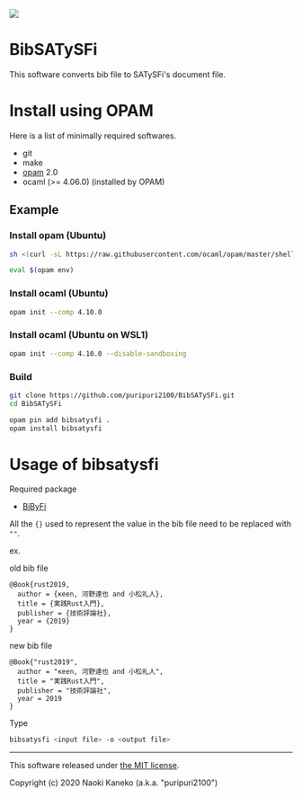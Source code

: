 ![](https://github.com/puripuri2100/BibSATySFi/workflows/CI/badge.svg)


# BibSATySFi

This software converts bib file to SATySFi's document file.


# Install using OPAM

Here is a list of minimally required softwares.

* git
* make
* [opam](https://opam.ocaml.org/) 2.0
* ocaml (>= 4.06.0) (installed by OPAM)


## Example

### Install opam (Ubuntu)

```sh
sh <(curl -sL https://raw.githubusercontent.com/ocaml/opam/master/shell/install.sh)

eval $(opam env)
```

### Install ocaml (Ubuntu)

```sh
opam init --comp 4.10.0
```

### Install ocaml (Ubuntu on WSL1)

```sh
opam init --comp 4.10.0 --disable-sandboxing
```

### Build

```sh
git clone https://github.com/puripuri2100/BibSATySFi.git
cd BibSATySFi

opam pin add bibsatysfi .
opam install bibsatysfi
```


# Usage of bibsatysfi

Required package

- [BiByFi](https://github.com/namachan10777/BiByFi)

All the `{}` used to represent the value in the bib file need to be replaced with `""`.

ex.

old bib file

```
@Book{rust2019,
  author = {κeen, 河野達也 and 小松礼人},
  title = {実践Rust入門},
  publisher = {技術評論社},
  year = {2019}
}
```

new bib file

```
@Book{"rust2019",
  author = "κeen, 河野達也 and 小松礼人",
  title = "実践Rust入門",
  publisher = "技術評論社",
  year = 2019
}
```


Type

```sh
bibsatysfi <input file> -o <output file>
```

---

This software released under [the MIT license](https://github.com/puripuri2100/BibSATySFi/blob/master/LICENSE).

Copyright (c) 2020 Naoki Kaneko (a.k.a. "puripuri2100")
